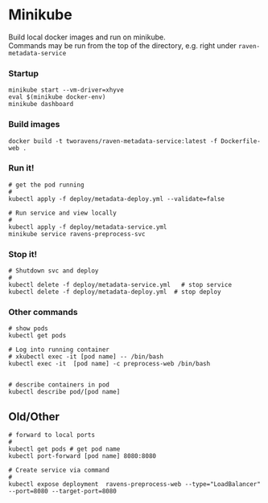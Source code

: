 # Minikube

Build local docker images and run on minikube.  
Commands may be run from the top of the directory, e.g. right under `raven-metadata-service`


### Startup

```
minikube start --vm-driver=xhyve
eval $(minikube docker-env)
minikube dashboard
```

### Build images

```
docker build -t tworavens/raven-metadata-service:latest -f Dockerfile-web .
```

### Run it!

```
# get the pod running
#
kubectl apply -f deploy/metadata-deploy.yml --validate=false

# Run service and view locally
#
kubectl apply -f deploy/metadata-service.yml
minikube service ravens-preprocess-svc

```

### Stop it!

```
# Shutdown svc and deploy
#
kubectl delete -f deploy/metadata-service.yml   # stop service
kubectl delete -f deploy/metadata-deploy.yml  # stop deploy
```


### Other commands

```
# show pods
kubectl get pods

# Log into running container
# xkubectl exec -it [pod name] -- /bin/bash
kubectl exec -it  [pod name] -c preprocess-web /bin/bash


# describe containers in pod
kubectl describe pod/[pod name]

```

## Old/Other

```
# forward to local ports
#
kubectl get pods # get pod name
kubectl port-forward [pod name] 8080:8080

# Create service via command
#
kubectl expose deployment  ravens-preprocess-web --type="LoadBalancer" --port=8080 --target-port=8080
```
